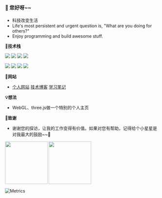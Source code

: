 ### 👋 您好呀~~ 
#### 
- 科技改变生活
- Life's most persistent and urgent question is, "What are you doing for others?"
- Enjoy programming and build awesome stuff.


**🚀技术栈**

![](https://img.shields.io/badge/python-language-brightgreen)
![](https://img.shields.io/badge/Java-language-brightgreen)
![](https://img.shields.io/badge/Html-language-brightgreen)
![](https://img.shields.io/badge/JavaScript-language-brightgreen)


![](https://img.shields.io/badge/Django-后端-blueviolet)
![](https://img.shields.io/badge/Vue-前端-blueviolet)
![](https://img.shields.io/badge/Redis-缓存-blueviolet)
![](https://img.shields.io/badge/Docker-容器-blueviolet)


**🌱网站**

- [个人网站](https://chenkequan.cn) [技术博客](https://blog.csdn.net/ckq707718837?type=blog) [学习笔记](https://study.chenkequan.cn)

**💡想法**

- WebGL、three.js做一个特别的个人主页

**🤟致谢**

- 谢谢您的探访，让我的工作变得有价值。如果对您有帮助，记得给个小星星是对我最大的鼓励~~👋

<img align="left" src="https://github-readme-stats.vercel.app/api?username=swimmant&show_icons=true&theme=algolia" height="140px" />
<img align="center" src="https://github-readme-stats.vercel.app/api/top-langs/?username=swimmant&layout=compact&langs_count=8&theme=algolia" height="140px" />

![Metrics](https://metrics.lecoq.io/swimmant?template=classic&base.metadata=0&isocalendar=1&people=1&isocalendar.duration=half-year&people.limit=24&people.identicons=false&people.size=28&people.types=followers%2C%20following&people.shuffle=false&config.timezone=Asia%2FShanghai)

